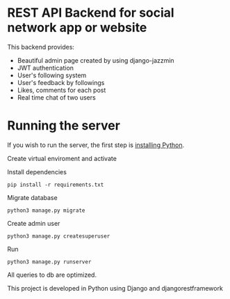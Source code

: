 # REST API Backend for social network app or website

This backend provides:
  - Beautiful admin page created by using django-jazzmin
  - JWT authentication
  - User's following system
  - User's feedback by followings
  - Likes, comments for each post
  - Real time chat of two users
  
# Running the server
If you wish to run the server, the first step is [installing Python](https://www.python.org/downloads/).

Create virtual enviroment and activate

Install dependencies
```
pip install -r requirements.txt
```


Migrate database
```
python3 manage.py migrate
```

Create admin user
```
python3 manage.py createsuperuser
```

Run
```
python3 manage.py runserver
```

All queries to db are optimized.

This project is developed in Python using Django and djangorestframework
